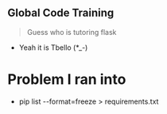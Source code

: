 ## Global Code Training
> Guess who is tutoring flask
- Yeah it is Tbello (*_-)

# Problem I ran into
- pip list --format=freeze > requirements.txt